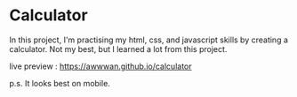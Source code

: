 # Calculator

In this project, I'm practising my html, css, and javascript skills by creating a calculator. Not my best, but I learned a lot from this project.

live preview : https://awwwan.github.io/calculator

p.s. It looks best on mobile.